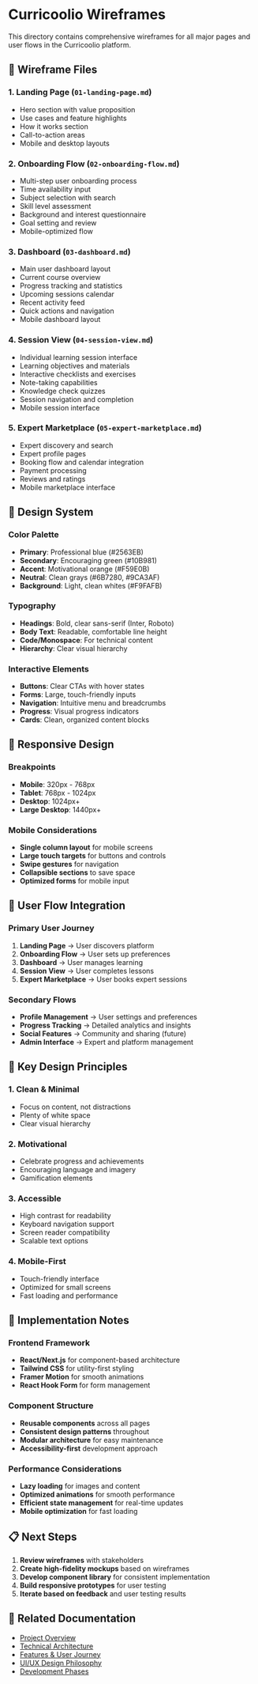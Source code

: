 # Curricoolio Wireframes

This directory contains comprehensive wireframes for all major pages and user flows in the Curricoolio platform.

## 📁 Wireframe Files

### 1. **Landing Page** (`01-landing-page.md`)
- Hero section with value proposition
- Use cases and feature highlights
- How it works section
- Call-to-action areas
- Mobile and desktop layouts

### 2. **Onboarding Flow** (`02-onboarding-flow.md`)
- Multi-step user onboarding process
- Time availability input
- Subject selection with search
- Skill level assessment
- Background and interest questionnaire
- Goal setting and review
- Mobile-optimized flow

### 3. **Dashboard** (`03-dashboard.md`)
- Main user dashboard layout
- Current course overview
- Progress tracking and statistics
- Upcoming sessions calendar
- Recent activity feed
- Quick actions and navigation
- Mobile dashboard layout

### 4. **Session View** (`04-session-view.md`)
- Individual learning session interface
- Learning objectives and materials
- Interactive checklists and exercises
- Note-taking capabilities
- Knowledge check quizzes
- Session navigation and completion
- Mobile session interface

### 5. **Expert Marketplace** (`05-expert-marketplace.md`)
- Expert discovery and search
- Expert profile pages
- Booking flow and calendar integration
- Payment processing
- Reviews and ratings
- Mobile marketplace interface

## 🎨 Design System

### Color Palette
- **Primary**: Professional blue (#2563EB)
- **Secondary**: Encouraging green (#10B981)
- **Accent**: Motivational orange (#F59E0B)
- **Neutral**: Clean grays (#6B7280, #9CA3AF)
- **Background**: Light, clean whites (#F9FAFB)

### Typography
- **Headings**: Bold, clear sans-serif (Inter, Roboto)
- **Body Text**: Readable, comfortable line height
- **Code/Monospace**: For technical content
- **Hierarchy**: Clear visual hierarchy

### Interactive Elements
- **Buttons**: Clear CTAs with hover states
- **Forms**: Large, touch-friendly inputs
- **Navigation**: Intuitive menu and breadcrumbs
- **Progress**: Visual progress indicators
- **Cards**: Clean, organized content blocks

## 📱 Responsive Design

### Breakpoints
- **Mobile**: 320px - 768px
- **Tablet**: 768px - 1024px
- **Desktop**: 1024px+
- **Large Desktop**: 1440px+

### Mobile Considerations
- **Single column layout** for mobile screens
- **Large touch targets** for buttons and controls
- **Swipe gestures** for navigation
- **Collapsible sections** to save space
- **Optimized forms** for mobile input

## 🔄 User Flow Integration

### Primary User Journey
1. **Landing Page** → User discovers platform
2. **Onboarding Flow** → User sets up preferences
3. **Dashboard** → User manages learning
4. **Session View** → User completes lessons
5. **Expert Marketplace** → User books expert sessions

### Secondary Flows
- **Profile Management** → User settings and preferences
- **Progress Tracking** → Detailed analytics and insights
- **Social Features** → Community and sharing (future)
- **Admin Interface** → Expert and platform management

## 🎯 Key Design Principles

### 1. **Clean & Minimal**
- Focus on content, not distractions
- Plenty of white space
- Clear visual hierarchy

### 2. **Motivational**
- Celebrate progress and achievements
- Encouraging language and imagery
- Gamification elements

### 3. **Accessible**
- High contrast for readability
- Keyboard navigation support
- Screen reader compatibility
- Scalable text options

### 4. **Mobile-First**
- Touch-friendly interface
- Optimized for small screens
- Fast loading and performance

## 🚀 Implementation Notes

### Frontend Framework
- **React/Next.js** for component-based architecture
- **Tailwind CSS** for utility-first styling
- **Framer Motion** for smooth animations
- **React Hook Form** for form management

### Component Structure
- **Reusable components** across all pages
- **Consistent design patterns** throughout
- **Modular architecture** for easy maintenance
- **Accessibility-first** development approach

### Performance Considerations
- **Lazy loading** for images and content
- **Optimized animations** for smooth performance
- **Efficient state management** for real-time updates
- **Mobile optimization** for fast loading

## 📋 Next Steps

1. **Review wireframes** with stakeholders
2. **Create high-fidelity mockups** based on wireframes
3. **Develop component library** for consistent implementation
4. **Build responsive prototypes** for user testing
5. **Iterate based on feedback** and user testing results

## 🔗 Related Documentation

- [Project Overview](../plan/01-project-overview.md)
- [Technical Architecture](../plan/02-technical-architecture.md)
- [Features & User Journey](../plan/03-features-user-journey.md)
- [UI/UX Design Philosophy](../plan/05-ui-ux-design.md)
- [Development Phases](../plan/06-development-phases.md)
